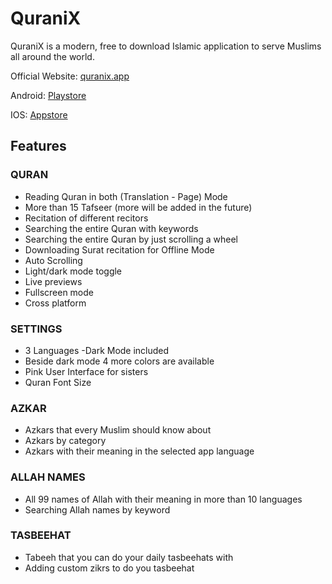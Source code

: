 
# QuraniX

QuraniX is a modern, free to download Islamic application to serve Muslims all around the world.

Official Website: [quranix.app](quranix.app)

Android: [Playstore](https://play.google.com/store/apps/details?id=com.qurani.myquran&hl=en)

IOS: [Appstore](https://apps.apple.com/us/app/quranix/id6479559531)


## Features

### QURAN
- Reading Quran in both (Translation - Page) Mode
- More than 15 Tafseer (more will be added in the future)
- Recitation of different recitors
- Searching the entire Quran with keywords
- Searching the entire Quran by just scrolling a wheel
- Downloading Surat recitation for Offline Mode
- Auto Scrolling
- Light/dark mode toggle
- Live previews
- Fullscreen mode
- Cross platform

### SETTINGS
- 3 Languages
-Dark Mode included
- Beside dark mode 4 more colors are available
- Pink User Interface for sisters
- Quran Font Size

### AZKAR
- Azkars that every Muslim should know about
- Azkars by category
- Azkars with their meaning in the selected app language

### ALLAH NAMES
- All 99 names of Allah with their meaning in more than 10 languages
- Searching Allah names by keyword

### TASBEEHAT
- Tabeeh that you can do your daily tasbeehats with
- Adding custom zikrs to do you tasbeehat



